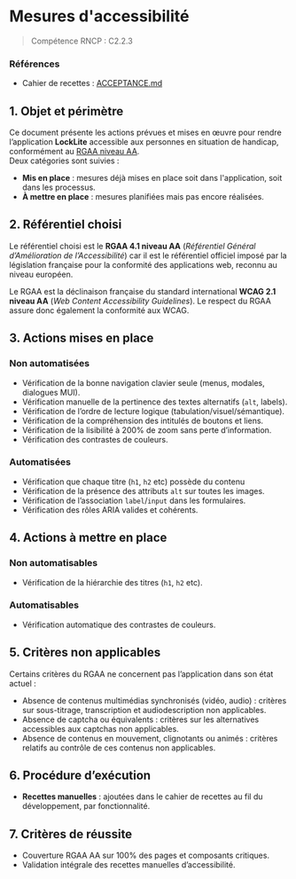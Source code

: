 # Mesures d'accessibilité

> Compétence RNCP : C2.2.3

[//]: # (TODO: Modify when we will have audits in CI/CD -> CI)

### Références

[//]: # (TODO: CI)

- Cahier de recettes : [ACCEPTANCE.md](ACCEPTANCE.md)

[//]: # (- Intégration Continue : [CI.md]&#40;CI.md&#41;)

## 1. Objet et périmètre

Ce document présente les actions prévues et mises en œuvre pour rendre l’application **LockLite** accessible aux
personnes en situation de handicap, conformément au [RGAA niveau AA](https://accessibilite.numerique.gouv.fr/).  
Deux catégories sont suivies :

- **Mis en place** : mesures déjà mises en place soit dans l'application, soit dans les processus.
- **À mettre en place** : mesures planifiées mais pas encore réalisées.

## 2. Référentiel choisi

Le référentiel choisi est le **RGAA 4.1 niveau AA** (_Référentiel Général d’Amélioration de l’Accessibilité_) car il est
le référentiel officiel imposé par la législation française pour la conformité des applications
web, reconnu au niveau européen.

Le RGAA est la déclinaison française du standard international **WCAG 2.1 niveau AA** (_Web Content Accessibility
Guidelines_). Le respect du RGAA assure donc également la conformité aux WCAG.

## 3. Actions mises en place

### Non automatisées

* Vérification de la bonne navigation clavier seule (menus, modales, dialogues MUI).
* Vérification manuelle de la pertinence des textes alternatifs (`alt`, labels).
* Vérification de l’ordre de lecture logique (tabulation/visuel/sémantique).
* Vérification de la compréhension des intitulés de boutons et liens.
* Vérification de la lisibilité à 200% de zoom sans perte d’information.
* Vérification des contrastes de couleurs.

### Automatisées

* Vérification que chaque titre (`h1`, `h2` etc) possède du contenu
* Vérification de la présence des attributs `alt` sur toutes les images.
* Vérification de l’association `label`/`input` dans les formulaires.
* Vérification des rôles ARIA valides et cohérents.

## 4. Actions à mettre en place

### Non automatisables

* Vérification de la hiérarchie des titres (`h1`, `h2` etc).

### Automatisables

* Vérification automatique des contrastes de couleurs.

## 5. Critères non applicables

Certains critères du RGAA ne concernent pas l’application dans son état actuel :

- Absence de contenus multimédias synchronisés (vidéo, audio) : critères sur sous-titrage, transcription et
  audiodescription non applicables.
- Absence de captcha ou équivalents : critères sur les alternatives accessibles aux captchas non applicables.
- Absence de contenus en mouvement, clignotants ou animés : critères relatifs au contrôle de ces contenus non
  applicables.

## 6. Procédure d’exécution

[//]: # (TODO: CI)

[//]: # (- **CI/CD** : exécution automatique des audits à chaque Pull Request sur la branche `main`.)

- **Recettes manuelles** : ajoutées dans le cahier de recettes au fil du développement, par fonctionnalité.

## 7. Critères de réussite

- Couverture RGAA AA sur 100% des pages et composants critiques.
- Validation intégrale des recettes manuelles d’accessibilité.

[//]: # (TODO: CI)

[//]: # (- Score ≥ 90% sur Lighthouse accessibilité.)

